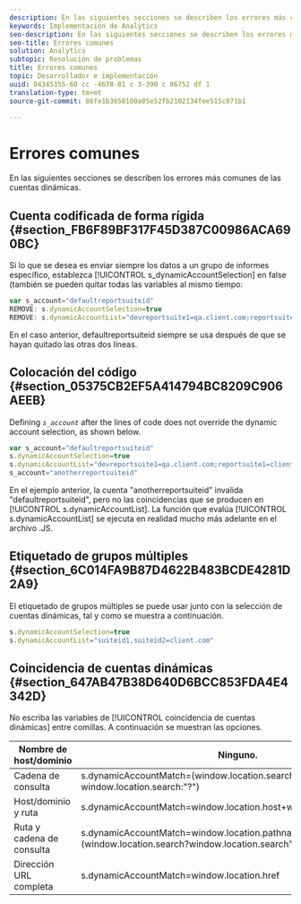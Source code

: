 ```yaml
---
description: En las siguientes secciones se describen los errores más comunes de las cuentas dinámicas.
keywords: Implementación de Analytics
seo-description: En las siguientes secciones se describen los errores más comunes de las cuentas dinámicas.
seo-title: Errores comunes
solution: Analytics
subtopic: Resolución de problemas
title: Errores comunes
topic: Desarrollador e implementación
uuid: 04345355-60 cc -4678-81 c 3-390 c 86752 df 1
translation-type: tm+mt
source-git-commit: 86fe1b3650100a05e52fb2102134fee515c871b1

---
```



# Errores comunes

En las siguientes secciones se describen los errores más comunes de las cuentas dinámicas.

## Cuenta codificada de forma rígida {#section_FB6F89BF317F45D387C00986ACA690BC}

Si lo que se desea es enviar siempre los datos a un grupo de informes específico, establezca [!UICONTROL s_dynamicAccountSelection] en false (también se pueden quitar todas las variables al mismo tiempo:

```js
var s_account="defaultreportsuiteid" 
REMOVE: s.dynamicAccountSelection=true 
REMOVE: s.dynamicAccountList="devreportsuite1=qa.client.com;reportsuite1=client.com" 
```

En el caso anterior, defaultreportsuiteid siempre se usa después de que se hayan quitado las otras dos líneas.

## Colocación del código {#section_05375CB2EF5A414794BC8209C906AEEB}

Defining *`s_account`* after the lines of code does not override the dynamic account selection, as shown below.

```js
var s_account="defaultreportsuiteid" 
s.dynamicAccountSelection=true 
s.dynamicAccountList="devreportsuite1=qa.client.com;reportsuite1=client.com" 
s_account="anotherreportsuiteid" 
```

En el ejemplo anterior, la cuenta "anotherreportsuiteid" invalida "defaultreportsuiteid", pero no las coincidencias que se producen en [!UICONTROL s.dynamicAccountList]. La función que evalúa [!UICONTROL s.dynamicAccountList] se ejecuta en realidad mucho más adelante en el archivo .JS.

## Etiquetado de grupos múltiples {#section_6C014FA9B87D4622B483BCDE4281D2A9}

El etiquetado de grupos múltiples se puede usar junto con la selección de cuentas dinámicas, tal y como se muestra a continuación.

```js
s.dynamicAccountSelection=true 
s.dynamicAccountList="suiteid1,suiteid2=client.com" 
```

## Coincidencia de cuentas dinámicas {#section_647AB47B38D640D6BCC853FDA4E4342D}

No escriba las variables de [!UICONTROL coincidencia de cuentas dinámicas] entre comillas. A continuación se muestran las opciones.

| Nombre de host/dominio | Ninguno. |
|---|---|
| Cadena de consulta | s.dynamicAccountMatch=(window.location.search?window.location.search:"?") |
| Host/dominio y ruta | s.dynamicAccountMatch=window.location.host+window.lcation.pathname |
| Ruta y cadena de consulta | s.dynamicAccountMatch=window.location.pathname+(window.location.search?window.location.search""?") |
| Dirección URL completa | s.dynamicAccountMatch=window.location.href |

